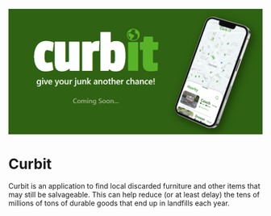 ![alternative text](header.png "Curbit")


# Curbit

Curbit is an application to find local discarded furniture and other items that may still be salvageable. This can help reduce (or at least delay) the tens of millions of tons of durable goods that end up in landfills each year.
